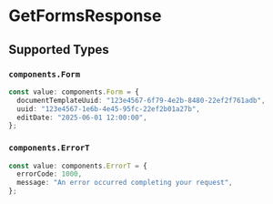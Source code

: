 # GetFormsResponse


## Supported Types

### `components.Form`

```typescript
const value: components.Form = {
  documentTemplateUuid: "123e4567-6f79-4e2b-8480-22ef2f761adb",
  uuid: "123e4567-1e6b-4e45-95fc-22ef2b01a27b",
  editDate: "2025-06-01 12:00:00",
};
```

### `components.ErrorT`

```typescript
const value: components.ErrorT = {
  errorCode: 1000,
  message: "An error occurred completing your request",
};
```

